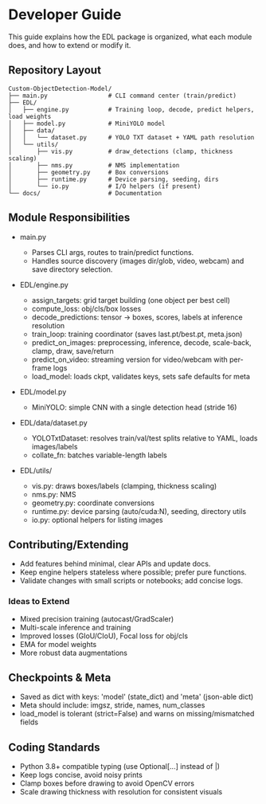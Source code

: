 # Developer Guide

This guide explains how the EDL package is organized, what each module does, and how to extend or modify it.

## Repository Layout

```text
Custom-ObjectDetection-Model/
├── main.py                 # CLI command center (train/predict)
├── EDL/
│   ├── engine.py           # Training loop, decode, predict helpers, load weights
│   ├── model.py            # MiniYOLO model
│   ├── data/
│   │   └── dataset.py      # YOLO TXT dataset + YAML path resolution
│   └── utils/
│       ├── vis.py          # draw_detections (clamp, thickness scaling)
│       ├── nms.py          # NMS implementation
│       ├── geometry.py     # Box conversions
│       ├── runtime.py      # Device parsing, seeding, dirs
│       └── io.py           # I/O helpers (if present)
└── docs/                   # Documentation
```

## Module Responsibilities

- main.py
  - Parses CLI args, routes to train/predict functions.
  - Handles source discovery (images dir/glob, video, webcam) and save directory selection.

- EDL/engine.py
  - assign_targets: grid target building (one object per best cell)
  - compute_loss: obj/cls/box losses
  - decode_predictions: tensor -> boxes, scores, labels at inference resolution
  - train_loop: training coordinator (saves last.pt/best.pt, meta.json)
  - predict_on_images: preprocessing, inference, decode, scale-back, clamp, draw, save/return
  - predict_on_video: streaming version for video/webcam with per-frame logs
  - load_model: loads ckpt, validates keys, sets safe defaults for meta

- EDL/model.py
  - MiniYOLO: simple CNN with a single detection head (stride 16)

- EDL/data/dataset.py
  - YOLOTxtDataset: resolves train/val/test splits relative to YAML, loads images/labels
  - collate_fn: batches variable-length labels

- EDL/utils/
  - vis.py: draws boxes/labels (clamping, thickness scaling)
  - nms.py: NMS
  - geometry.py: coordinate conversions
  - runtime.py: device parsing (auto/cuda:N), seeding, directory utils
  - io.py: optional helpers for listing images

## Contributing/Extending

- Add features behind minimal, clear APIs and update docs.
- Keep engine helpers stateless where possible; prefer pure functions.
- Validate changes with small scripts or notebooks; add concise logs.

### Ideas to Extend

- Mixed precision training (autocast/GradScaler)
- Multi-scale inference and training
- Improved losses (GIoU/CIoU), Focal loss for obj/cls
- EMA for model weights
- More robust data augmentations

## Checkpoints & Meta

- Saved as dict with keys: 'model' (state_dict) and 'meta' (json-able dict)
- Meta should include: imgsz, stride, names, num_classes
- load_model is tolerant (strict=False) and warns on missing/mismatched fields

## Coding Standards

- Python 3.8+ compatible typing (use Optional[...] instead of |)
- Keep logs concise, avoid noisy prints
- Clamp boxes before drawing to avoid OpenCV errors
- Scale drawing thickness with resolution for consistent visuals

